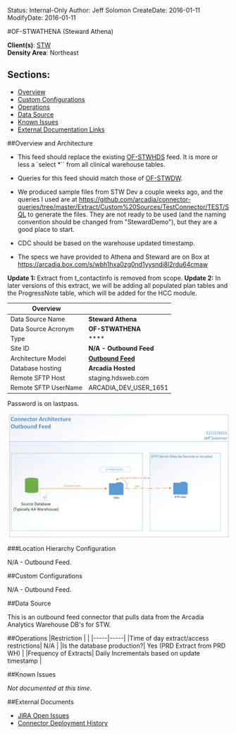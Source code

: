 Status: Internal-Only
Author: Jeff Solomon
CreateDate: 2016-01-11
ModifyDate: 2016-01-11


#OF-STWATHENA (Steward Athena)

**Client(s)**: [STW](../STW.md)  
**Density Area**: Northeast   

## Sections:
* [Overview](#overview-and-architecture)
* [Custom Configurations](#custom-configurations)
* [Operations](#operations)
* [Data Source](#data-source)
* [Known Issues](#known-issues)
* [External Documentation Links](#external-documents)

##Overview and Architecture

* This feed should replace the existing [OF-STWHDS](./OF-STWHDS.md) feed. It is more or less a `select *`` from all clinical warehouse tables.  

* Queries for this feed should match those of [OF-STWDW](./OF-STWDW.md).  

* We produced sample files from STW Dev a couple weeks ago, and the queries I used are at https://github.com/arcadia/connector-queries/tree/master/Extract/Custom%20Sources/TestConnector/TEST/SQL to generate the files. They are not ready to be used (and the naming convention should be changed from "StewardDemo"), but they are a good place to start.  

* CDC should be based on the warehouse updated timestamp. 

* The specs we have provided to Athena and Steward are on Box at https://arcadia.box.com/s/wbh1hxa0zg0nd1yysndi8l2rdu64cmaw


**Update 1:** Extract from t_contactinfo is removed from scope. 
**Update 2:** In later versions of this extract, we will be adding all populated plan tables and the ProgressNote table, which will be added for the HCC module.


| Overview ||
|-----|-----|
| Data Source Name| **Steward Athena** |
| Data Source Acronym| **OF-STWATHENA** |
| Type | **** |
| Site ID | **N/A - Outbound Feed** |
| Architecture Model | [**Outbound Feed**](../../Tech_Delivery/Standard-Implementations/Outbound-Feed.md)|
| Database hosting | **Arcadia Hosted** |
| Remote SFTP Host | staging.hdsweb.com |
| Remote SFTP UserName | ARCADIA_DEV_USER_1651 |

Password is on lastpass. 


<a href="../../../img/Connector-Outbound-Feed.png">![](../../img/Connector-Outbound-Feed.png)</a>



###Location Hierarchy Configuration

N/A - Outbound Feed. 

##Custom Configurations

N/A - Outbound Feed.

##Data Source

This is an outbound feed connector that pulls data from the Arcadia Analytics Warehouse DB's for STW.  


##Operations
|Restriction | |
|-----|-----|
|Time of day extract/access restrictions| N/A |
|Is the database production?| Yes (PRD Extract from PRD WH) |
|Frequency of Extracts| Daily Incrementals based on update timestamp |

##Known Issues

*Not documented at this time.*

##External Documents
- [JIRA Open Issues](https://jira.arcadiasolutions.com/issues/?jql=(labels%20%3D%20OF-STWATHENA%20or%20%22Data%20Source%20Acronym%22%20~%20OF-STWATHENA)%20and%20status%20!%3D%20Closed)
- [Connector Deployment History](https://github.com/arcadia/qdw/wiki/connector-version)
